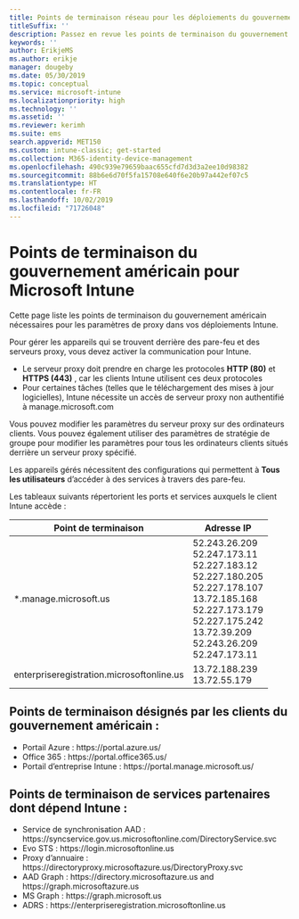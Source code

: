 ```yaml
---
title: Points de terminaison réseau pour les déploiements du gouvernement américain - Microsoft Intune
titleSuffix: ''
description: Passez en revue les points de terminaison du gouvernement américain pour Intune.
keywords: ''
author: ErikjeMS
ms.author: erikje
manager: dougeby
ms.date: 05/30/2019
ms.topic: conceptual
ms.service: microsoft-intune
ms.localizationpriority: high
ms.technology: ''
ms.assetid: ''
ms.reviewer: kerimh
ms.suite: ems
search.appverid: MET150
ms.custom: intune-classic; get-started
ms.collection: M365-identity-device-management
ms.openlocfilehash: 490c939e79659baac655cfd7d3d3a2ee10d98382
ms.sourcegitcommit: 88b6e6d70f5fa15708e640f6e20b97a442ef07c5
ms.translationtype: HT
ms.contentlocale: fr-FR
ms.lasthandoff: 10/02/2019
ms.locfileid: "71726048"
---
```

# <a name="us-government-endpoints-for-microsoft-intune"></a>Points de terminaison du gouvernement américain pour Microsoft Intune

Cette page liste les points de terminaison du gouvernement américain nécessaires pour les paramètres de proxy dans vos déploiements Intune.

Pour gérer les appareils qui se trouvent derrière des pare-feu et des serveurs proxy, vous devez activer la communication pour Intune.

- Le serveur proxy doit prendre en charge les protocoles **HTTP (80)** et **HTTPS (443)** , car les clients Intune utilisent ces deux protocoles
- Pour certaines tâches (telles que le téléchargement des mises à jour logicielles), Intune nécessite un accès de serveur proxy non authentifié à manage.microsoft.com

Vous pouvez modifier les paramètres du serveur proxy sur des ordinateurs clients. Vous pouvez également utiliser des paramètres de stratégie de groupe pour modifier les paramètres pour tous les ordinateurs clients situés derrière un serveur proxy spécifié.

Les appareils gérés nécessitent des configurations qui permettent à **Tous les utilisateurs** d’accéder à des services à travers des pare-feu.

Les tableaux suivants répertorient les ports et services auxquels le client Intune accède :

|**Point de terminaison**|**Adresse IP**|
|---------------------|-----------|
|*.manage.microsoft.us | 52.243.26.209 <br> 52.247.173.11 <br> 52.227.183.12 <br>52.227.180.205 <br> 52.227.178.107 <br> 13.72.185.168 <br> 52.227.173.179 <br> 52.227.175.242 <br> 13.72.39.209 <br> 52.243.26.209 <br> 52.247.173.11 |
| enterpriseregistration.microsoftonline.us | 13.72.188.239 <br> 13.72.55.179 |

## <a name="us-government-customer-designated-endpoints"></a>Points de terminaison désignés par les clients du gouvernement américain :
- Portail Azure : https:\//portal.azure.us/ 
- Office 365 : https:\//portal.office365.us/ 
- Portail d’entreprise Intune : https:\//portal.manage.microsoft.us/ 

## <a name="partner-service-endpoints-that-intune-depends-on"></a>Points de terminaison de services partenaires dont dépend Intune :
- Service de synchronisation AAD : https:\//syncservice.gov.us.microsoftonline.com/DirectoryService.svc
- Evo STS : https:\//login.microsoftonline.us
- Proxy d’annuaire : https:\//directoryproxy.microsoftazure.us/DirectoryProxy.svc
- AAD Graph : https:\//directory.microsoftazure.us and https:\//graph.microsoftazure.us
- MS Graph : https:\//graph.microsoft.us
- ADRS : https:\//enterpriseregistration.microsoftonline.us
